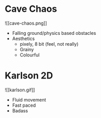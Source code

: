 # Cave Chaos
![[cave-chaos.png]]

* Falling ground/physics based obstacles
* Aesthetics
	* pixely, 8 bit (feel, not really)
	* Grainy
	* Colourful
	
# Karlson 2D
![[karlson.gif]]
* Fluid movement
* Fast paced
* Badass